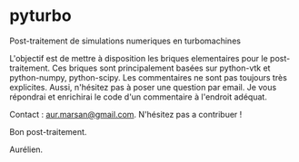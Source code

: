 # pyturbo
Post-traitement de simulations numeriques en turbomachines

L'objectif est de mettre à disposition les briques elementaires pour le post-traitement. Ces briques sont principalement basées sur python-vtk et python-numpy, python-scipy. Les commentaires ne sont pas toujours très explicites. Aussi, n'hésitez pas à poser une question par email. Je vous répondrai et enrichirai le code d'un commentaire à l'endroit adéquat.

Contact : aur.marsan@gmail.com. N'hésitez pas a contribuer !

Bon post-traitement. 

Aurélien. 
